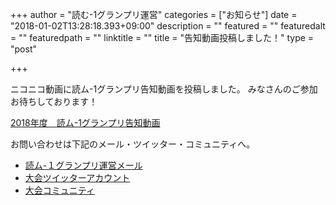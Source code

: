 +++
author = "読む-1グランプリ運営"
categories = ["お知らせ"]
date = "2018-01-02T13:28:18.393+09:00"
description = ""
featured = ""
featuredalt = ""
featuredpath = ""
linktitle = ""
title = "告知動画投稿しました！"
type = "post"

+++

ニコニコ動画に読ム-1グランプリ告知動画を投稿しました。
みなさんのご参加お待ちしております！

<script type="application/javascript" src="https://embed.nicovideo.jp/watch/sm32520979/script?w=720&h=480"></script><noscript><a href="http://www.nicovideo.jp/watch/sm32520979">2018年度　読ム-1グランプリ告知動画</a></noscript>

お問い合わせは下記のメール・ツイッター・コミュニティへ。

- [読ム-１グランプリ運営メール](<mailto:yomuwan@outlook.jp>)
- [大会ツイッターアカウント](https://twitter.com/Yomu_1GP)
- [大会コミュニティ](https://com.nicovideo.jp/community/co3737919)

